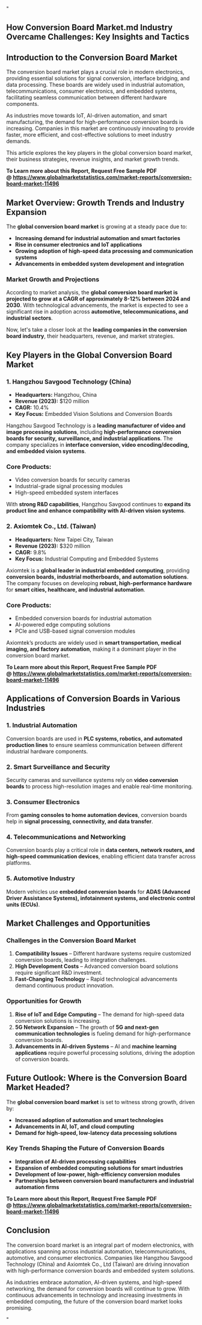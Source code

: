 "<h2><strong>How Conversion Board Market.md Industry Overcame Challenges: Key Insights and Tactics</strong></h2><h2><strong>Introduction to the Conversion Board Market</strong></h2>
<p data-start=""237"" data-end=""610"">The conversion board market plays a crucial role in modern electronics, providing essential solutions for signal conversion, interface bridging, and data processing. These boards are widely used in industrial automation, telecommunications, consumer electronics, and embedded systems, facilitating seamless communication between different hardware components.</p>
<p data-start=""612"" data-end=""912"">As industries move towards IoT, AI-driven automation, and smart manufacturing, the demand for high-performance conversion boards is increasing. Companies in this market are continuously innovating to provide faster, more efficient, and cost-effective solutions to meet industry demands.</p>
<p data-start=""914"" data-end=""1067"">This article explores the key players in the global conversion board market, their business strategies, revenue insights, and market growth trends.</p>
<p data-start=""914"" data-end=""1067""><strong>To Learn more about this Report, Request Free Sample PDF @&nbsp;<a href=""https://www.globalmarketstatistics.com/market-reports/conversion-board-market-11496"">https://www.globalmarketstatistics.com/market-reports/conversion-board-market-11496</a></strong></p>
<h2 data-start=""1074"" data-end=""1136""><strong data-start=""1077"" data-end=""1134"">Market Overview: Growth Trends and Industry Expansion</strong></h2>
<p data-start=""1138"" data-end=""1214"">The <strong data-start=""1142"" data-end=""1176"">global conversion board market</strong> is growing at a steady pace due to:</p>
<ul data-start=""1216"" data-end=""1494"">
<li data-start=""1216"" data-end=""1287""><strong data-start=""1218"" data-end=""1285"">Increasing demand for industrial automation and smart factories</strong></li>
<li data-start=""1288"" data-end=""1345""><strong data-start=""1290"" data-end=""1343"">Rise in consumer electronics and IoT applications</strong></li>
<li data-start=""1346"" data-end=""1426""><strong data-start=""1348"" data-end=""1424"">Growing adoption of high-speed data processing and communication systems</strong></li>
<li data-start=""1427"" data-end=""1494""><strong data-start=""1429"" data-end=""1492"">Advancements in embedded system development and integration</strong></li>
</ul>
<h3 data-start=""1496"" data-end=""1535""><strong data-start=""1500"" data-end=""1533"">Market Growth and Projections</strong></h3>
<p data-start=""1537"" data-end=""1845"">According to market analysis, the <strong data-start=""1571"" data-end=""1681"">global conversion board market is projected to grow at a CAGR of approximately 8-12% between 2024 and 2030</strong>. With technological advancements, the market is expected to see a significant rise in adoption across <strong data-start=""1784"" data-end=""1842"">automotive, telecommunications, and industrial sectors</strong>.</p>
<p data-start=""1847"" data-end=""1993"">Now, let's take a closer look at the <strong data-start=""1884"" data-end=""1938"">leading companies in the conversion board industry</strong>, their headquarters, revenue, and market strategies.</p>
<h2 data-start=""2000"" data-end=""2058""><strong data-start=""2003"" data-end=""2056"">Key Players in the Global Conversion Board Market</strong></h2>
<h3 data-start=""2060"" data-end=""2108""><strong data-start=""2064"" data-end=""2106"">1. Hangzhou Savgood Technology (China)</strong></h3>
<ul data-start=""2110"" data-end=""2271"">
<li data-start=""2110"" data-end=""2147""><strong data-start=""2112"" data-end=""2129"">Headquarters:</strong> Hangzhou, China</li>
<li data-start=""2148"" data-end=""2184""><strong data-start=""2150"" data-end=""2169"">Revenue (2023):</strong> $120 million</li>
<li data-start=""2185"" data-end=""2204""><strong data-start=""2187"" data-end=""2196"">CAGR:</strong> 10.4%</li>
<li data-start=""2205"" data-end=""2271""><strong data-start=""2207"" data-end=""2221"">Key Focus:</strong> Embedded Vision Solutions and Conversion Boards</li>
</ul>
<p data-start=""2273"" data-end=""2586"">Hangzhou Savgood Technology is a <strong data-start=""2306"" data-end=""2370"">leading manufacturer of video and image processing solutions</strong>, including <strong data-start=""2382"" data-end=""2476"">high-performance conversion boards for security, surveillance, and industrial applications</strong>. The company specializes in <strong data-start=""2505"" data-end=""2583"">interface conversion, video encoding/decoding, and embedded vision systems</strong>.</p>
<h3 data-start=""2588"" data-end=""2612""><strong data-start=""2592"" data-end=""2610"">Core Products:</strong></h3>
<ul data-start=""2613"" data-end=""2750"">
<li data-start=""2613"" data-end=""2661"">Video conversion boards for security cameras</li>
<li data-start=""2662"" data-end=""2708"">Industrial-grade signal processing modules</li>
<li data-start=""2709"" data-end=""2750"">High-speed embedded system interfaces</li>
</ul>
<p data-start=""2752"" data-end=""2902"">With <strong data-start=""2757"" data-end=""2784"">strong R&amp;D capabilities</strong>, Hangzhou Savgood continues to <strong data-start=""2816"" data-end=""2899"">expand its product line and enhance compatibility with AI-driven vision systems</strong>.</p>
<h3 data-start=""2909"" data-end=""2949""><strong data-start=""2913"" data-end=""2947"">2. Axiomtek Co., Ltd. (Taiwan)</strong></h3>
<ul data-start=""2951"" data-end=""3113"">
<li data-start=""2951"" data-end=""2996""><strong data-start=""2953"" data-end=""2970"">Headquarters:</strong> New Taipei City, Taiwan</li>
<li data-start=""2997"" data-end=""3033""><strong data-start=""2999"" data-end=""3018"">Revenue (2023):</strong> $320 million</li>
<li data-start=""3034"" data-end=""3052""><strong data-start=""3036"" data-end=""3045"">CAGR:</strong> 9.8%</li>
<li data-start=""3053"" data-end=""3113""><strong data-start=""3055"" data-end=""3069"">Key Focus:</strong> Industrial Computing and Embedded Systems</li>
</ul>
<p data-start=""3115"" data-end=""3399"">Axiomtek is a <strong data-start=""3129"" data-end=""3179"">global leader in industrial embedded computing</strong>, providing <strong data-start=""3191"" data-end=""3263"">conversion boards, industrial motherboards, and automation solutions</strong>. The company focuses on developing <strong data-start=""3299"" data-end=""3336"">robust, high-performance hardware</strong> for <strong data-start=""3341"" data-end=""3396"">smart cities, healthcare, and industrial automation</strong>.</p>
<h3 data-start=""3401"" data-end=""3425""><strong data-start=""3405"" data-end=""3423"">Core Products:</strong></h3>
<ul data-start=""3426"" data-end=""3571"">
<li data-start=""3426"" data-end=""3482"">Embedded conversion boards for industrial automation</li>
<li data-start=""3483"" data-end=""3522"">AI-powered edge computing solutions</li>
<li data-start=""3523"" data-end=""3571"">PCIe and USB-based signal conversion modules</li>
</ul>
<p data-start=""3573"" data-end=""3740"">Axiomtek&rsquo;s products are widely used in <strong data-start=""3612"" data-end=""3677"">smart transportation, medical imaging, and factory automation</strong>, making it a dominant player in the conversion board market.</p>
<p data-start=""3573"" data-end=""3740""><strong>To Learn more about this Report, Request Free Sample PDF @&nbsp;<a href=""https://www.globalmarketstatistics.com/market-reports/conversion-board-market-11496"">https://www.globalmarketstatistics.com/market-reports/conversion-board-market-11496</a></strong></p>
<h2 data-start=""3747"" data-end=""3811""><strong data-start=""3750"" data-end=""3809"">Applications of Conversion Boards in Various Industries</strong></h2>
<h3 data-start=""3813"" data-end=""3847""><strong data-start=""3817"" data-end=""3845"">1. Industrial Automation</strong></h3>
<p data-start=""3848"" data-end=""4020"">Conversion boards are used in <strong data-start=""3878"" data-end=""3935"">PLC systems, robotics, and automated production lines</strong> to ensure seamless communication between different industrial hardware components.</p>
<h3 data-start=""4022"" data-end=""4066""><strong data-start=""4026"" data-end=""4064"">2. Smart Surveillance and Security</strong></h3>
<p data-start=""4067"" data-end=""4213"">Security cameras and surveillance systems rely on <strong data-start=""4117"" data-end=""4144"">video conversion boards</strong> to process high-resolution images and enable real-time monitoring.</p>
<h3 data-start=""4215"" data-end=""4248""><strong data-start=""4219"" data-end=""4246"">3. Consumer Electronics</strong></h3>
<p data-start=""4249"" data-end=""4385"">From <strong data-start=""4254"" data-end=""4300"">gaming consoles to home automation devices</strong>, conversion boards help in <strong data-start=""4328"" data-end=""4382"">signal processing, connectivity, and data transfer</strong>.</p>
<h3 data-start=""4387"" data-end=""4433""><strong data-start=""4391"" data-end=""4431"">4. Telecommunications and Networking</strong></h3>
<p data-start=""4434"" data-end=""4601"">Conversion boards play a critical role in <strong data-start=""4476"" data-end=""4547"">data centers, network routers, and high-speed communication devices</strong>, enabling efficient data transfer across platforms.</p>
<h3 data-start=""4603"" data-end=""4635""><strong data-start=""4607"" data-end=""4633"">5. Automotive Industry</strong></h3>
<p data-start=""4636"" data-end=""4798"">Modern vehicles use <strong data-start=""4656"" data-end=""4686"">embedded conversion boards</strong> for <strong data-start=""4691"" data-end=""4795"">ADAS (Advanced Driver Assistance Systems), infotainment systems, and electronic control units (ECUs)</strong>.</p>
<h2 data-start=""4805"" data-end=""4849""><strong data-start=""4808"" data-end=""4847"">Market Challenges and Opportunities</strong></h2>
<h3 data-start=""4851"" data-end=""4902""><strong data-start=""4855"" data-end=""4900"">Challenges in the Conversion Board Market</strong></h3>
<ol data-start=""4904"" data-end=""5248"">
<li data-start=""4904"" data-end=""5035""><strong data-start=""4907"" data-end=""4931"">Compatibility Issues</strong> &ndash; Different hardware systems require customized conversion boards, leading to integration challenges.</li>
<li data-start=""5036"" data-end=""5141""><strong data-start=""5039"" data-end=""5065"">High Development Costs</strong> &ndash; Advanced conversion board solutions require significant R&amp;D investment.</li>
<li data-start=""5142"" data-end=""5248""><strong data-start=""5145"" data-end=""5173"">Fast-Changing Technology</strong> &ndash; Rapid technological advancements demand continuous product innovation.</li>
</ol>
<h3 data-start=""5250"" data-end=""5284""><strong data-start=""5254"" data-end=""5282"">Opportunities for Growth</strong></h3>
<ol data-start=""5286"" data-end=""5713"">
<li data-start=""5286"" data-end=""5394""><strong data-start=""5289"" data-end=""5323"">Rise of IoT and Edge Computing</strong> &ndash; The demand for high-speed data conversion solutions is increasing.</li>
<li data-start=""5395"" data-end=""5545""><strong data-start=""5398"" data-end=""5422"">5G Network Expansion</strong> &ndash; The growth of <strong data-start=""5439"" data-end=""5485"">5G and next-gen communication technologies</strong> is fueling demand for high-performance conversion boards.</li>
<li data-start=""5546"" data-end=""5713""><strong data-start=""5549"" data-end=""5586"">Advancements in AI-driven Systems</strong> &ndash; AI and <strong data-start=""5596"" data-end=""5629"">machine learning applications</strong> require powerful processing solutions, driving the adoption of conversion boards.</li>
</ol>
<h2 data-start=""5720"" data-end=""5789""><strong data-start=""5723"" data-end=""5787"">Future Outlook: Where is the Conversion Board Market Headed?</strong></h2>
<p data-start=""5791"" data-end=""5875"">The <strong data-start=""5795"" data-end=""5829"">global conversion board market</strong> is set to witness strong growth, driven by:</p>
<ul data-start=""5877"" data-end=""6062"">
<li data-start=""5877"" data-end=""5940""><strong data-start=""5879"" data-end=""5938"">Increased adoption of automation and smart technologies</strong></li>
<li data-start=""5941"" data-end=""5993""><strong data-start=""5943"" data-end=""5991"">Advancements in AI, IoT, and cloud computing</strong></li>
<li data-start=""5994"" data-end=""6062""><strong data-start=""5996"" data-end=""6060"">Demand for high-speed, low-latency data processing solutions</strong></li>
</ul>
<h3 data-start=""6064"" data-end=""6124""><strong data-start=""6068"" data-end=""6122"">Key Trends Shaping the Future of Conversion Boards</strong></h3>
<ul data-start=""6126"" data-end=""6414"">
<li data-start=""6126"" data-end=""6182""><strong data-start=""6128"" data-end=""6180"">Integration of AI-driven processing capabilities</strong></li>
<li data-start=""6183"" data-end=""6253""><strong data-start=""6185"" data-end=""6251"">Expansion of embedded computing solutions for smart industries</strong></li>
<li data-start=""6254"" data-end=""6322""><strong data-start=""6256"" data-end=""6320"">Development of low-power, high-efficiency conversion modules</strong></li>
<li data-start=""6323"" data-end=""6414""><strong data-start=""6325"" data-end=""6412"">Partnerships between conversion board manufacturers and industrial automation firms</strong></li>
</ul>
<p><strong data-start=""6325"" data-end=""6412""><strong>To Learn more about this Report, Request Free Sample PDF @&nbsp;<a href=""https://www.globalmarketstatistics.com/market-reports/conversion-board-market-11496"">https://www.globalmarketstatistics.com/market-reports/conversion-board-market-11496</a></strong></strong></p>
<h2 data-start=""6421"" data-end=""6440""><strong data-start=""6424"" data-end=""6438"">Conclusion</strong></h2>
<p data-start=""6442"" data-end=""6821"">The conversion board market is an integral part of modern electronics, with applications spanning across industrial automation, telecommunications, automotive, and consumer electronics. Companies like Hangzhou Savgood Technology (China) and Axiomtek Co., Ltd (Taiwan) are driving innovation with high-performance conversion boards and embedded system solutions.</p>
<p data-start=""6823"" data-end=""7124"" data-is-only-node="""">As industries embrace automation, AI-driven systems, and high-speed networking, the demand for conversion boards will continue to grow. With continuous advancements in technology and increasing investments in embedded computing, the future of the conversion board market looks promising.</p>"
